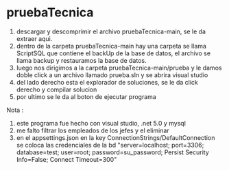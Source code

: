 # pruebaTecnica

1) descargar y descomprimir el archivo pruebaTecnica-main, se le da extraer aqui.
2) dentro de la carpeta pruebaTecnica-main hay una carpeta se llama ScriptSQL que contiene el backUp de la base de datos, el archivo se llama backup y restauramos la base de datos.
3) luego nos dirigimos a la carpeta pruebaTecnica-main/prueba y le damos doble click a un archivo llamado prueba.sln y se abrira visual studio
4) del lado derecho esta el explorador de soluciones, se le da click derecho y compilar solucion
5) por ultimo se le da al boton de ejecutar programa


Nota : 
1) este programa fue hecho con visual studio, .net 5.0 y mysql
2) me falto filtrar los empleados de los jefes y el eliminar
3) en el appsettings.json en la key ConnectionStrings/DefaultConnection se coloca las credenciales de la bd
     "server=localhost; port=3306; database=test; user=root; password=su_password; Persist Security Info=False; Connect Timeout=300"
